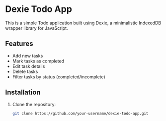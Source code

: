 # Dexie Todo App

This is a simple Todo application built using Dexie, a minimalistic IndexedDB wrapper library for JavaScript.

## Features

- Add new tasks
- Mark tasks as completed
- Edit task details
- Delete tasks
- Filter tasks by status (completed/incomplete)

## Installation

1. Clone the repository:

   ```bash
   git clone https://github.com/your-username/dexie-todo-app.git
